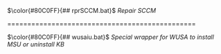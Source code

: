 
$\color{#80C0FF}{## rprSCCM.bat}$
_Repair SCCM_


===============================================  


$\color{#80C0FF}{## wusaiu.bat}$
_Special wrapper for WUSA to install MSU or uninstall KB_
